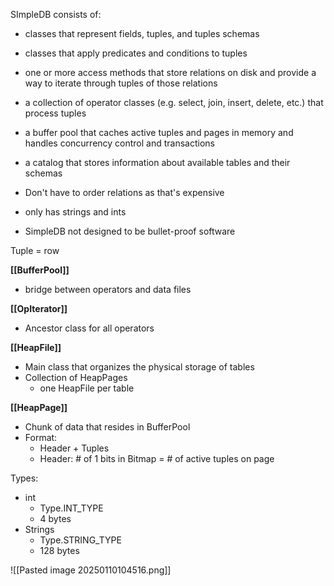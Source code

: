 SImpleDB consists of:
- classes that represent fields, tuples, and tuples schemas
- classes that apply predicates and conditions to tuples
- one or more access methods that store relations on disk and provide a way to iterate through tuples of those relations
- a collection of operator classes (e.g. select, join, insert, delete, etc.) that process tuples
- a buffer pool that caches active tuples and pages in memory and handles concurrency control and transactions
- a catalog that stores information about available tables and their schemas
- Don't have to order relations as that's expensive

- only has strings and ints
- SimpleDB not designed to be bullet-proof software

Tuple = row


**[[BufferPool]]**
- bridge between operators and data files

**[[OpIterator]]**
- Ancestor class for all operators

**[[HeapFile]]**
- Main class that organizes the physical storage of tables
- Collection of HeapPages
	- one HeapFile per table

**[[HeapPage]]**
- Chunk of data that resides in BufferPool
- Format:
	- Header + Tuples
	- Header: # of 1 bits in Bitmap = # of active tuples on page

Types:
- int 
	- Type.INT_TYPE
	- 4 bytes
- Strings
	- Type.STRING_TYPE
	- 128 bytes


![[Pasted image 20250110104516.png]]